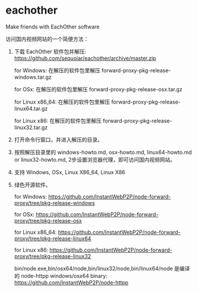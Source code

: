 eachother
=========

Make friends with EachOther software



访问国内视频网站的一个简便方法：


1. 下载 EachOther 软件包并解压: https://github.com/sequoiar/eachother/archive/master.zip

   for Windows: 在解压的软件包里解压 forward-proxy-pkg-release-windows.tar.gz

   for OSx: 在解压的软件包里解压 forward-proxy-pkg-release-osx.tar.gz

   for Linux x86_64: 在解压的软件包里解压 forward-proxy-pkg-release-linux64.tar.gz
   
   for Linux x86: 在解压的软件包里解压 forward-proxy-pkg-release-linux32.tar.gz
   

2. 打开命令行窗口，并进入解压的目录。


3. 按照解压目录里的 windows-howto.md, osx-howto.md, linux64-howto.md or linux32-howto.md, 2步设置浏览器代理，即可访问国内视频网站。


4. 支持 Windows, OSx, Linux X86_64, Linux X86


5. 绿色开源软件。
   
   for Windows: https://github.com/InstantWebP2P/node-forward-proxy/tree/pkg-release-windows

   for OSx: https://github.com/InstantWebP2P/node-forward-proxy/tree/pkg-release-osx
   
   for Linux x86_64: https://github.com/InstantWebP2P/node-forward-proxy/tree/pkg-release-linux64

   for Linux x86: https://github.com/InstantWebP2P/node-forward-proxy/tree/pkg-release-linux32
   
   bin/node.exe,bin/osx64/node,bin/linux32/node,bin/linux64/node 是编译的 node-httpp windows/osx64 binary: https://github.com/InstantWebP2P/node-httpp


